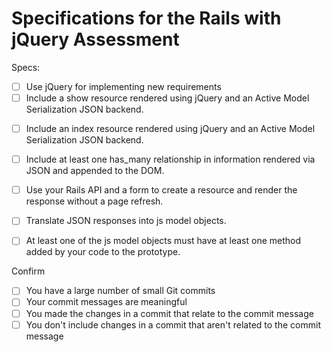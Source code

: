 # Specifications for the Rails with jQuery Assessment

Specs:
- [ ] Use jQuery for implementing new requirements
- [ ] Include a show resource rendered using jQuery and an Active Model Serialization JSON backend.

[//]: # (achievements#show)
- [ ] Include an index resource rendered using jQuery and an Active Model Serialization JSON backend.

[//]: # (achievements#index)
- [ ] Include at least one has_many relationship in information rendered via JSON and appended to the DOM.

[//]: # (news_feed#index)
- [ ] Use your Rails API and a form to create a resource and render the response without a page refresh.

[//]: # (achievements#create)
- [ ] Translate JSON responses into js model objects.

[//]: # (make news_feed items into js class objects, maybe use handlerbars for templating)
- [ ] At least one of the js model objects must have at least one method added by your code to the prototype.

[//]: # (news_feed javascript class can have timeSincePosted method which is updated every 1000 milliseconds)

Confirm
- [ ] You have a large number of small Git commits
- [ ] Your commit messages are meaningful
- [ ] You made the changes in a commit that relate to the commit message
- [ ] You don't include changes in a commit that aren't related to the commit message
